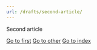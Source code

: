 ```yaml
---
url: /drafts/second-article/
---
```

<!-- deno-fmt-ignore-file -->

Second article

[Go to first](article-1.md)
[Go to other](../other.md)
[Go to index](/index.md)
